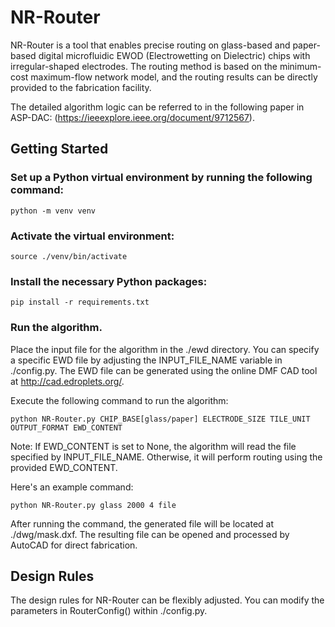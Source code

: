# NR-Router

NR-Router is a tool that enables precise routing on glass-based and paper-based digital microfluidic EWOD (Electrowetting on Dielectric) chips with irregular-shaped electrodes. The routing method is based on the minimum-cost maximum-flow network model, and the routing results can be directly provided to the fabrication facility.

The detailed algorithm logic can be referred to in the following paper in ASP-DAC: (https://ieeexplore.ieee.org/document/9712567).

## Getting Started

### Set up a Python virtual environment by running the following command:

```shell
python -m venv venv
```

### Activate the virtual environment:

```shell
source ./venv/bin/activate
```

### Install the necessary Python packages:

```shell
pip install -r requirements.txt
```

### Run the algorithm.

Place the input file for the algorithm in the ./ewd directory. You can specify a specific EWD file by adjusting the INPUT_FILE_NAME variable in ./config.py. The EWD file can be generated using the online DMF CAD tool at http://cad.edroplets.org/.

Execute the following command to run the algorithm:

```shell
python NR-Router.py CHIP_BASE[glass/paper] ELECTRODE_SIZE TILE_UNIT OUTPUT_FORMAT EWD_CONTENT
```

Note: If EWD_CONTENT is set to None, the algorithm will read the file specified by INPUT_FILE_NAME. Otherwise, it will perform routing using the provided EWD_CONTENT.

Here's an example command:

```shell
python NR-Router.py glass 2000 4 file
```

After running the command, the generated file will be located at ./dwg/mask.dxf.
The resulting file can be opened and processed by AutoCAD for direct fabrication.

## Design Rules
The design rules for NR-Router can be flexibly adjusted. You can modify the parameters in RouterConfig() within ./config.py.




